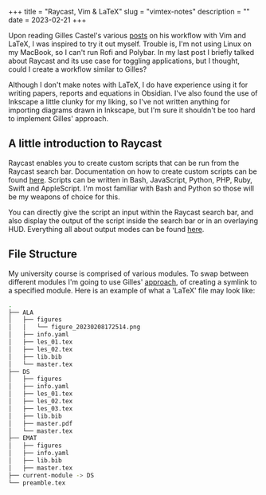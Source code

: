 +++
title = "Raycast, Vim & LaTeX"
slug = "vimtex-notes"
description = ""
date = 2023-02-21
+++

Upon reading Gilles Castel's various [posts](https://castel.dev/) on his
workflow with Vim and LaTeX, I was inspired to try it out myself.
Trouble is, I'm not using Linux on my MacBook, so I can't run Rofi and
Polybar. In my last post I briefly talked about Raycast and its use case
for toggling applications, but I thought, could I create a workflow
similar to Gilles?

Although I don't make notes with LaTeX, I do have experience using it
for writing papers, reports and equations in Obsidian. I've also found
the use of Inkscape a little clunky for my liking, so I've not written
anything for importing diagrams drawn in Inkscape, but I'm sure it
shouldn't be too hard to implement Gilles' approach. 

## A little introduction to Raycast
Raycast enables you to create custom scripts that can be run from the
Raycast search bar. Documentation on how to create custom scripts can be 
found [here](https://github.com/raycast/script-commands). Scripts can be
written in Bash, JavaScript, Python, PHP, Ruby, Swift and AppleScript.
I'm most familiar with Bash and Python so those will be my weapons of 
choice for this. 

You can directly give the script an input within the Raycast search bar,
and also display the output of the script inside the search bar or in an
overlaying HUD. Everything all about output modes can be found
[here](https://github.com/raycast/script-commands/blob/master/documentation/OUTPUTMODES.md).


## File Structure
My university course is comprised of various modules. To swap between
different modules I'm going to use Gilles'
[approach](https://castel.dev/post/lecture-notes-3/#keeping-track-of-the-current-course),
of creating a symlink to a specified module. Here is an example of what
a 'LaTeX' file may look like:


```bash
.
├── ALA
│   ├── figures
│   │   └── figure_20230208172514.png
│   ├── info.yaml
│   ├── les_01.tex
│   ├── les_02.tex
│   ├── lib.bib
│   └── master.tex
├── DS
│   ├── figures
│   ├── info.yaml
│   ├── les_01.tex
│   ├── les_02.tex
│   ├── les_03.tex
│   ├── lib.bib
│   ├── master.pdf
│   └── master.tex
├── EMAT
│   ├── figures
│   ├── info.yaml
│   ├── lib.bib
│   ├── master.tex
├── current-module -> DS
└── preamble.tex
```
